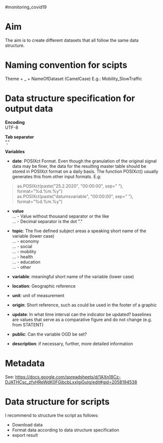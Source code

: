 
 #monitoring_covid19

# Aim
The aim is to create different datasets that all follow the same data structure. 

# Naming convention for scipts
Theme  + _ +  NameOfDataset (CamelCase)
E.g.: Mobility_SlowTraffic

# Data structure specification for output data

**Encoding**<br>
UTF-8 <br>

**Tab separator**<br>
"," <br>

**Variables**<br>

- **date**: POSIXct Format. Even though the granulation of the original signal data may be finer, the data for the resulting master table should be stored in POSIXct format on a daily basis. The function POSIXct() usually generates this from other input formats. E.g:<br>
> as.POSIXct(paste("25.2.2020", "00:00:00", sep=" "), format="%d.%m.%y")  
> as.POSIXct(paste("datumsvariable", "00:00:00", sep=" "), format="%d.%m.%y")	 

- **value** <br>
... - Value without thousand separator or the like  <br>
... - Decimal separator is the dot "."<br>

- **topic**: The five defined subject areas a speaking short name of the variable (lower case) <br>
... - economy <br>
... - social <br>
... - mobility <br>
... - health <br>
... - education <br>
... - other <br>

- **variable**: meaningful short name of the variable (lower case) <br>

- **location**: Geographic reference <br>

- **unit**: unit of measurement <br>

- **origin**: Short reference, such as could be used in the footer of a graphic <br>

- **update**: In what time interval can the indicator be updated? baselines are values that serve as a comparative figure and do not change (e.g. from STATENT) <br>

- **public**: Can the variable OGD be set? <br>	

- **description**: if necessary, further, more detailed information  <br>

# Metadata

See: https://docs.google.com/spreadsheets/d/1AXn18Cz-DJATHCsc_zfyHReWdK0FGjbcbLxxIgjGulg/edit#gid=2058194538

# Data structure for scripts

I recommend to structure the script as follows: <br>
- Download data <br>
- Format data according to data structure specification <br>
- export result <br>


